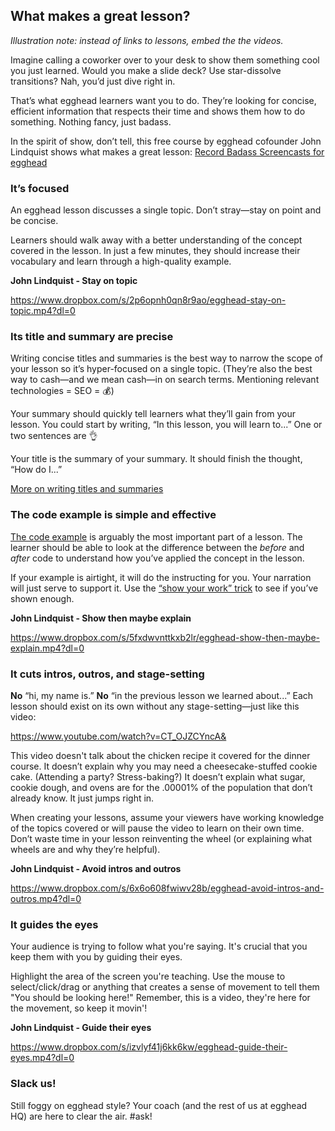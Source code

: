 ## What makes a great lesson?

*Illustration note: instead of links to lessons, embed the the videos.*

Imagine calling a coworker over to your desk to show them something cool you just learned. Would you make a slide deck? Use star-dissolve transitions? Nah, you’d just dive right in.

That’s what egghead learners want you to do. They’re looking for concise, efficient information that respects their time and shows them how to do something. Nothing fancy, just badass.

In the spirit of show, don’t tell, this free course by egghead cofounder John Lindquist shows what makes a great lesson: [Record Badass Screencasts for egghead](https://egghead.io/courses/record-badass-screencasts-for-egghead-io)


### It’s focused

An egghead lesson discusses a single topic. Don’t stray—stay on point and be concise.

Learners should walk away with a better understanding of the concept covered in the lesson. In just a few minutes, they should increase their vocabulary and learn through a high-quality example.

**John Lindquist - Stay on topic**

https://www.dropbox.com/s/2p6opnh0qn8r9ao/egghead-stay-on-topic.mp4?dl=0




### Its title and summary are precise

Writing concise titles and summaries is the best way to narrow the scope of your lesson so it’s hyper-focused on a single topic. (They’re also the best way to cash—and we mean cash—in on search terms. Mentioning relevant technologies = SEO = 💰)

Your summary should quickly tell learners what they’ll gain from your lesson. You could start by writing, “In this lesson, you will learn to...” One or two sentences are 👌

Your title is the summary of your summary. It should finish the thought, “How do I...”

[More on writing titles and summaries](https://paper.dropbox.com/doc/04-Write-the-title-and-summary-iVzKqXCdSUWZbV5oKOrST)


### The code example is simple and effective

[The code example](https://paper.dropbox.com/doc/05-Create-your-code-example-cDZZONYRKCLyHsIKaIuSY) is arguably the most important part of a lesson. The learner should be able to look at the difference between the *before* and *after* code to understand how you’ve applied the concept in the lesson.

If your example is airtight, it will do the instructing for you. Your narration will just serve to support it. Use the [“show your work” trick](https://paper.dropbox.com/doc/08-The-show-your-work-trick-LSi5Afd81Ougalm84MYWe) to see if you’ve shown enough.

**John Lindquist - Show then maybe explain**

https://www.dropbox.com/s/5fxdwvnttkxb2lr/egghead-show-then-maybe-explain.mp4?dl=0



### It cuts intros, outros, and stage-setting

**No** “hi, my name is.” **No** “in the previous lesson we learned about...” Each lesson should exist on its own without any stage-setting—just like this video:


https://www.youtube.com/watch?v=CT_OJZCYncA&


This video doesn't talk about the chicken recipe it covered for the dinner course. It doesn’t explain why you may need a cheesecake-stuffed cookie cake. (Attending a party? Stress-baking?) It doesn’t explain what sugar, cookie dough, and ovens are for the .00001% of the population that don’t already know. It just jumps right in.

When creating your lessons, assume your viewers have working knowledge of the topics covered or will pause the video to learn on their own time. Don’t waste time in your lesson reinventing the wheel (or explaining what wheels are and why they’re helpful).

**John Lindquist - Avoid intros and outros**

https://www.dropbox.com/s/6x6o608fwiwv28b/egghead-avoid-intros-and-outros.mp4?dl=0




### It guides the eyes

Your audience is trying to follow what you're saying. It's crucial that you keep them with you by guiding their eyes.

Highlight the area of the screen you're teaching. Use the mouse to select/click/drag or anything that creates a sense of movement to tell them "You should be looking here!" Remember, this is a video, they're here for the movement, so keep it movin'!

**John Lindquist - Guide their eyes**

https://www.dropbox.com/s/izvlyf41j6kk6kw/egghead-guide-their-eyes.mp4?dl=0




### Slack us!

Still foggy on egghead style? Your coach (and the rest of us at egghead HQ) are here to clear the air. #ask!
